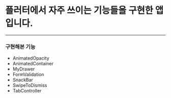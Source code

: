 # 플러터에서 자주 쓰이는 기능들을 구현한 앱입니다. 
---
### 구현해본 기능 
- AnimatedOpacity
- AnimatedContainer
- MyDrawer
- FormValidation
- SnackBar
- SwipeToDismiss
- TabController

